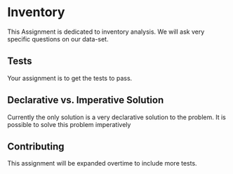 # Inventory
This Assignment is dedicated to inventory analysis. We will ask very specific questions on our data-set.

## Tests
Your assignment is to get the tests to pass. 

## Declarative vs. Imperative Solution
Currently the only solution is a very declarative solution to the problem. It is possible to solve this problem imperatively

## Contributing
This assignment will be expanded overtime to include more tests. 
